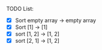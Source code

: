 TODO List:
 - [x] Sort empty array -> empty array
 - [x] Sort [1] -> [1]
 - [x] sort [1, 2] -> [1, 2]
 - [x] sort [2, 1] -> [1, 2]